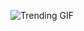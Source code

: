 
<!-- GIF_SECTION -->
![Trending GIF](https://media3.giphy.com/media/v1.Y2lkPThiYjIxNzcyMGw2Nnhva3UxMXp2cXZjM3d4cjUzc2k5a3dhdnM3dGdtemZjaDl1MCZlcD12MV9naWZzX3NlYXJjaCZjdD1n/l46Cwg6ypqAgfseIg/giphy.gif)
<!-- END_GIF_SECTION -->
